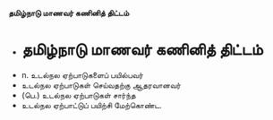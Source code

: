 **தமிழ்நாடு மாணவர் கணினித் திட்டம்**
- # தமிழ்நாடு மாணவர் கணினித் திட்டம்
- n. உடல்நல ஏற்பாடுகளைப் பயில்பவர்
- உடல்நல ஏற்பாடுகள் செய்வதற்கு ஆதரவானவர்
- (பெ.) உடல்நல ஏற்பாடுகள் சார்ந்த
- உடல்நல ஏற்பாட்டுப் பயிற்சி மேற்கொண்ட.


